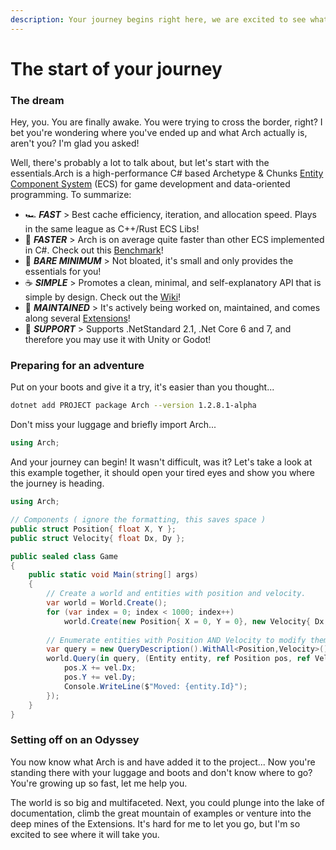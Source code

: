 ```yaml
---
description: Your journey begins right here, we are excited to see what you create!
---
```


# The start of your journey

### The dream <a href="#the-dream" id="the-dream"></a>

Hey, you. You are finally awake. You were trying to cross the border, right? I bet you're wondering where you've ended up and what Arch actually is, aren't you? I'm glad you asked!&#x20;

Well, there's probably a lot to talk about, but let's start with the essentials.Arch is a high-performance C# based Archetype & Chunks [Entity Component System](https://www.wikiwand.com/en/Entity\_component\_system) (ECS) for game development and data-oriented programming. To summarize:

* 🏎️ _**FAST**_ > Best cache efficiency, iteration, and allocation speed. Plays in the same league as C++/Rust ECS Libs!
* 🚀 _**FASTER**_ > Arch is on average quite faster than other ECS implemented in C#. Check out this [Benchmark](https://github.com/Doraku/Ecs.CSharp.Benchmark)!
* 🤏 _**BARE MINIMUM**_ > Not bloated, it's small and only provides the essentials for you!
* ☕️ _**SIMPLE**_ > Promotes a clean, minimal, and self-explanatory API that is simple by design. Check out the [Wiki](https://github.com/genaray/Arch/wiki)!
* 💪 _**MAINTAINED**_ > It's actively being worked on, maintained, and comes along several [Extensions](https://github.com/genaray/Arch.Extended)!
* 🚢 _**SUPPORT**_ > Supports .NetStandard 2.1, .Net Core 6 and 7, and therefore you may use it with Unity or Godot!

### Preparing for an adventure <a href="#preparing-for-an-adventure" id="preparing-for-an-adventure"></a>

Put on your boots and give it a try, it's easier than you thought...

```sh
dotnet add PROJECT package Arch --version 1.2.8.1-alpha
```

Don't miss your luggage and briefly import Arch...

```csharp
using Arch;
```

And your journey can begin! It wasn't difficult, was it? Let's take a look at this example together, it should open your tired eyes and show you where the journey is heading.

```csharp
using Arch;

// Components ( ignore the formatting, this saves space )
public struct Position{ float X, Y };
public struct Velocity{ float Dx, Dy };

public sealed class Game 
{
    public static void Main(string[] args) 
    {     
        // Create a world and entities with position and velocity.
        var world = World.Create();
        for (var index = 0; index < 1000; index++) 
            world.Create(new Position{ X = 0, Y = 0}, new Velocity{ Dx = 1, Dy = 1});
        
        // Enumerate entities with Position AND Velocity to modify them
        var query = new QueryDescription().WithAll<Position,Velocity>();
        world.Query(in query, (Entity entity, ref Position pos, ref Velocity vel) => {
            pos.X += vel.Dx;
            pos.Y += vel.Dy;
            Console.WriteLine($"Moved: {entity.Id}"); 
        }); 
    }
}
```

### Setting off on an Odyssey <a href="#setting-off-on-an-odyssey" id="setting-off-on-an-odyssey"></a>

You now know what Arch is and have added it to the project... Now you're standing there with your luggage and boots and don't know where to go? You're growing up so fast, let me help you.

The world is so big and multifaceted. Next, you could plunge into the lake of documentation, climb the great mountain of examples or venture into the deep mines of the Extensions. It's hard for me to let you go, but I'm so excited to see where it will take you.
